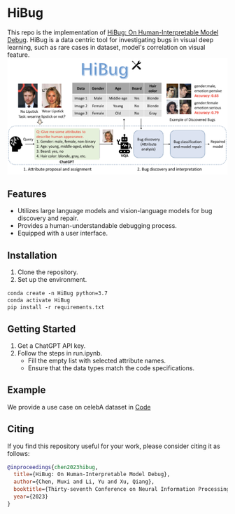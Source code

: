 # HiBug
This repo is the implementation of [HiBug: On Human-Interpretable Model Debug](https://openreview.net/pdf?id=4sDHLxKb1L). HiBug is a data centric tool for investigating bugs in visual deep learning, such as rare cases in dataset, model's correlation on visual feature. 
![Workflow](hibug.png)

## Features

- Utilizes large language models and vision-language models for bug discovery and repair.
- Provides a human-understandable debugging process.
- Equipped with a user interface.


## Installation

1. Clone the repository.
2. Set up the environment.
```
conda create -n HiBug python=3.7
conda activate HiBug
pip install -r requirements.txt
```

## Getting Started
1. Get a ChatGPT API key.
2. Follow the steps in run.ipynb.
    - Fill the empty list with selected attribute names.
    - Ensure that the data types match the code specifications.

## Example
We provide a use case on celebA dataset in [Code](celebA_use_case.ipynb)

## Citing

If you find this repository useful for your work, please consider citing it as follows:

```bibtex
@inproceedings{chen2023hibug,
  title={HiBug: On Human-Interpretable Model Debug},
  author={Chen, Muxi and Li, Yu and Xu, Qiang},
  booktitle={Thirty-seventh Conference on Neural Information Processing Systems},
  year={2023}
}
```